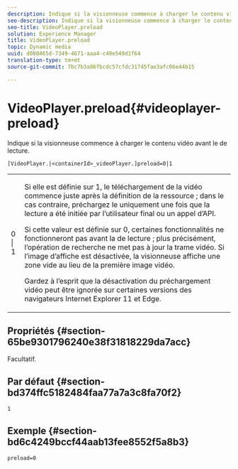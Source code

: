 ```yaml
---
description: Indique si la visionneuse commence à charger le contenu vidéo avant le  de lecture.
seo-description: Indique si la visionneuse commence à charger le contenu vidéo avant le  de lecture.
seo-title: VideoPlayer.preload
solution: Experience Manager
title: VideoPlayer.preload
topic: Dynamic media
uuid: d080465d-7349-4671-aaa4-c49e549d1f64
translation-type: tm+mt
source-git-commit: 7bc7b3a86fbcdc57cfdc31745fae3afc06e44b15

---
```



# VideoPlayer.preload{#videoplayer-preload}

Indique si la visionneuse commence à charger le contenu vidéo avant le  de lecture.

`[VideoPlayer.|<containerId>_videoPlayer.]preload=0|1`

<table id="table_AE7AAFA9B4374E31B51D06511EB96401"> 
 <tbody> 
  <tr> 
   <td colname="col1"> <p> <span class="codeph"> 0 | 1 </span> </p> </td> 
   <td colname="col2"> <p> Si elle est définie sur <span class="codeph"> 1, </span> le téléchargement de la vidéo commence juste après la définition de la ressource ; dans le cas contraire, préchargez le uniquement une fois que la lecture a été initiée par l’utilisateur final ou un appel d’API. </p> <p>Si cette valeur est définie sur <span class="codeph"> 0, </span> certaines fonctionnalités ne fonctionneront pas avant la  de lecture ; plus précisément, l’opération de recherche ne met pas à jour la trame vidéo. Si l’image d’affiche est désactivée, la visionneuse affiche une zone vide au lieu de la première image vidéo. </p> <p>Gardez à l’esprit que la désactivation du préchargement vidéo peut être ignorée sur certaines versions des navigateurs Internet Explorer 11 et Edge. </p> </td> 
  </tr> 
 </tbody> 
</table>

## Propriétés {#section-65be9301796240e38f31818229da7acc}

Facultatif.

## Par défaut {#section-bd374ffc5182484faa77a7a3c8fa70f2}

`1`

## Exemple {#section-bd6c4249bccf44aab13fee8552f5a8b3}

`preload=0`
